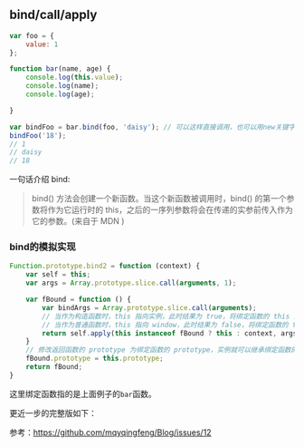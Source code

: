 ## bind/call/apply

```js
var foo = {
    value: 1
};

function bar(name, age) {
    console.log(this.value);
    console.log(name);
    console.log(age);

}

var bindFoo = bar.bind(foo, 'daisy'); // 可以这样直接调用，也可以用new关键字做构造函数
bindFoo('18');
// 1
// daisy
// 18
```



一句话介绍 bind:

> bind() 方法会创建一个新函数。当这个新函数被调用时，bind() 的第一个参数将作为它运行时的 this，之后的一序列参数将会在传递的实参前传入作为它的参数。(来自于 MDN )



### bind的模拟实现

```js
Function.prototype.bind2 = function (context) {
    var self = this;
    var args = Array.prototype.slice.call(arguments, 1);

    var fBound = function () {
        var bindArgs = Array.prototype.slice.call(arguments);
        // 当作为构造函数时，this 指向实例，此时结果为 true，将绑定函数的 this 指向该实例，可以让实例获得来自绑定函数的值(如例子中的this.habit)（eg：如果改成 `this instanceof fBound ? null : context`，实例只是一个空对象）
        // 当作为普通函数时，this 指向 window，此时结果为 false，将绑定函数的 this 指向 context
        return self.apply(this instanceof fBound ? this : context, args.concat(bindArgs));
    }
    // 修改返回函数的 prototype 为绑定函数的 prototype，实例就可以继承绑定函数的原型中的值
    fBound.prototype = this.prototype;
    return fBound;
}
```

这里绑定函数指的是上面例子的`bar`函数。

更近一步的完整版如下：

参考：<https://github.com/mqyqingfeng/Blog/issues/12>